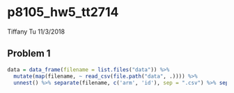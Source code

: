 p8105\_hw5\_tt2714
================
Tiffany Tu
11/3/2018

## Problem 1

``` r
data = data_frame(filename = list.files("data")) %>% 
  mutate(map(filename, ~ read_csv(file.path("data", .)))) %>% 
  unnest() %>% separate(filename, c('arm', 'id'), sep = ".csv") %>% separate(arm, c('arm', 'id'), sep = "_")
```
